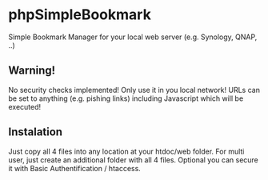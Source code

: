 # phpSimpleBookmark
Simple Bookmark Manager for your local web server (e.g. Synology, QNAP, ..)

## Warning!
No security checks implemented! Only use it in you local network!
URLs can be set to anything (e.g. pishing links) including Javascript which will be executed!

## Instalation
Just copy all 4 files into any location at your htdoc/web folder.
For multi user, just create an additional folder with all 4 files.
Optional you can secure it with Basic Authentification / htaccess.
